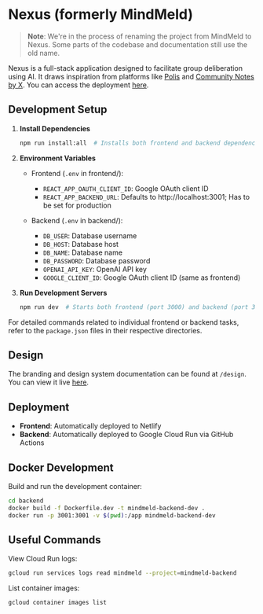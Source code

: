 # Nexus (formerly MindMeld)

> **Note**: We're in the process of renaming the project from MindMeld to Nexus. Some parts of the codebase and documentation still use the old name.

Nexus is a full-stack application designed to facilitate group deliberation using AI. It draws inspiration from platforms like [Polis](https://pol.is/home) and [Community Notes by X](https://www.lesswrong.com/posts/sx9wTyCp5kgy8xGac/community-notes-by-x). You can access the deployment [here](https://nexus-tool.com).

## Development Setup

1. **Install Dependencies**
   ```bash
   npm run install:all  # Installs both frontend and backend dependencies
   ```

2. **Environment Variables**
   - Frontend (`.env` in frontend/):
     - `REACT_APP_OAUTH_CLIENT_ID`: Google OAuth client ID
     - `REACT_APP_BACKEND_URL`: Defaults to http://localhost:3001; Has to be set for production

   - Backend (`.env` in backend/):
     - `DB_USER`: Database username
     - `DB_HOST`: Database host
     - `DB_NAME`: Database name
     - `DB_PASSWORD`: Database password
     - `OPENAI_API_KEY`: OpenAI API key
     - `GOOGLE_CLIENT_ID`: Google OAuth client ID (same as frontend)

3. **Run Development Servers**
   ```bash
   npm run dev  # Starts both frontend (port 3000) and backend (port 3001)
   ```

For detailed commands related to individual frontend or backend tasks, refer to the `package.json` files in their respective directories.

## Design

The branding and design system documentation can be found at `/design`. You can view it live [here](https://nexus-tool.com/design).

## Deployment

- **Frontend**: Automatically deployed to Netlify
- **Backend**: Automatically deployed to Google Cloud Run via GitHub Actions

## Docker Development

Build and run the development container:
```bash
cd backend
docker build -f Dockerfile.dev -t mindmeld-backend-dev .
docker run -p 3001:3001 -v $(pwd):/app mindmeld-backend-dev
```

## Useful Commands

View Cloud Run logs:
```bash
gcloud run services logs read mindmeld --project=mindmeld-backend
```

List container images:
```bash
gcloud container images list
```
